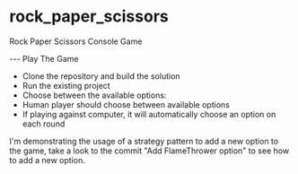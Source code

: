 # rock_paper_scissors
Rock Paper Scissors Console Game

--- Play The Game
- Clone the repository and build the solution
- Run the existing project
- Choose between the available options:
- Human player should choose between available options
- If playing against computer, it will automatically choose an option on each round

I'm demonstrating the usage of a strategy pattern to add a new option to the game, take a look to the commit "Add FlameThrower option" to see how to add a new option.
